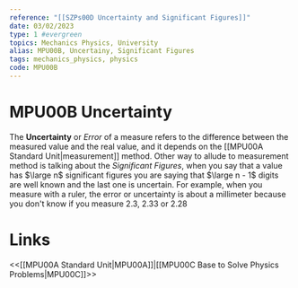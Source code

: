 ```yaml
---
reference: "[[SZPs00D Uncertainty and Significant Figures]]"
date: 03/02/2023
type: 1 #evergreen
topics: Mechanics Physics, University
alias: MPU00B, Uncertainy, Significant Figures
tags: mechanics_physics, physics
code: MPU00B
---
```

# MPU00B Uncertainty

The **Uncertainty** or *Error* of a measure refers to the difference between the measured value and the real value, and it depends on the [[MPU00A Standard Unit|measurement]] method. Other way to allude to measurement method is talking about the *Significant Figures*, when you say that a value has $\large n$ significant figures you are saying that $\large n - 1$ digits are well known and the last one is uncertain. For example, when you measure with a ruler, the error or uncertainty is about a millimeter because you don't know if you measure $2.3$, $2.33$ or $2.28$

# Links
<<[[MPU00A Standard Unit|MPU00A]]|[[MPU00C Base to Solve Physics Problems|MPU00C]]>>